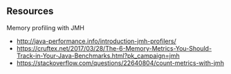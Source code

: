 

## Resources

Memory profiling with JMH
* http://java-performance.info/introduction-jmh-profilers/
* https://cruftex.net/2017/03/28/The-6-Memory-Metrics-You-Should-Track-in-Your-Java-Benchmarks.html?pk_campaign=jmh
* https://stackoverflow.com/questions/22640804/count-metrics-with-jmh